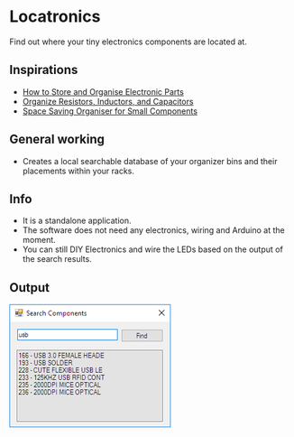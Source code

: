 # Locatronics
Find out where your tiny electronics components are located at.


## Inspirations
 - [How to Store and Organise Electronic Parts](https://youtu.be/BSGmdM2NbQk)
 - [Organize Resistors, Inductors, and Capacitors](https://youtu.be/Aqd2HNG5IQY)
 - [Space Saving Organiser for Small Components](https://youtu.be/FJgynvN0D0w)


## General working
 - Creates a local searchable database of your organizer bins and their placements within your racks.


## Info
 - It is a standalone application.
 - The software does not need any electronics, wiring and Arduino at the moment.
 - You can still DIY Electronics and wire the LEDs based on the output of the search results.


## Output
![Search Components](search.png)
